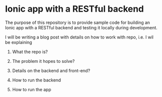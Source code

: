# Ionic app with a RESTful backend
The purpose of this repository is to provide sample code for  building an Ionic app with a RESTful backend and testing it locally during development. 

I will be writing a blog post with details on how to work with repo, i.e. I wil be explaining 

1) What the repo is? 

2) The problem it hopes to solve?

3) Details on the backend and front-end?

4) How to run the backend

5) How to run the app

